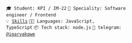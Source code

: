 <code>🎓 Student: KPI / IM-22</code>
<code>👷 Speciality: Software engineer / Frontend</code><br>
<code>💡 [Skills](SKILLS.md)</code>
<code>🧑‍💻 Languages: JavaScript, TypeScript</code>
<code>📦 Tech stack: node.js</code>
<code>💬 telegram: [@igaryakqwe](https://t.me/igaryakqwe)</code>
